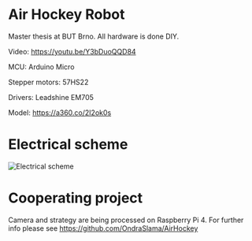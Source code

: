 # Air Hockey Robot

Master thesis at BUT Brno. All hardware is done DIY.

Video: https://youtu.be/Y3bDuoQQD84

MCU: Arduino Micro

Stepper motors: 57HS22

Drivers: Leadshine EM705

Model: https://a360.co/2I2ok0s


# Electrical scheme

![Electrical scheme](https://i.imgur.com/PcndZnz.png)



# Cooperating project

Camera and strategy are being processed on Raspberry Pi 4. For further info please see https://github.com/OndraSlama/AirHockey
